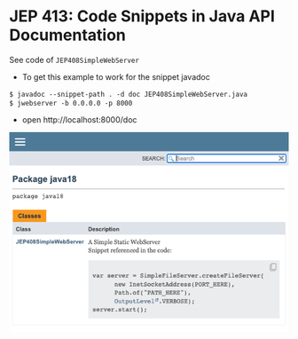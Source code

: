 # JEP 413: Code Snippets in Java API Documentation

See code of `JEP408SimpleWebServer`

- To get this example to work for the snippet javadoc

```shell
$ javadoc --snippet-path . -d doc JEP408SimpleWebServer.java
$ jwebserver -b 0.0.0.0 -p 8000
```

- open http://localhost:8000/doc


![](JEP413.png)
